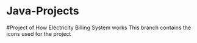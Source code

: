 # Java-Projects
#Project of How Electricity Billing System works
This branch contains the icons used for the project
